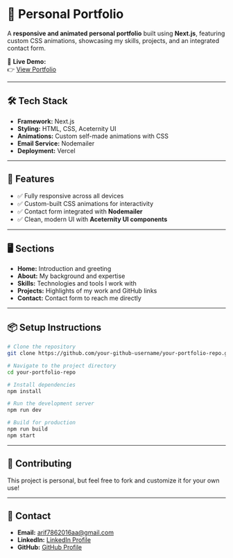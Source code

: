 # 🚀 Personal Portfolio

A **responsive and animated personal portfolio** built using **Next.js**, featuring custom CSS animations, showcasing my skills, projects, and an integrated contact form.

🔗 **Live Demo:**  
👉 [View Portfolio](https://portfolio-arif20484423s-projects.vercel.app/)

---

## 🛠️ Tech Stack

- **Framework:** Next.js
- **Styling:** HTML, CSS, Aceternity UI
- **Animations:** Custom self-made animations with CSS
- **Email Service:** Nodemailer
- **Deployment:** Vercel

---

## 📌 Features

- ✅ Fully responsive across all devices
- ✅ Custom-built CSS animations for interactivity
- ✅ Contact form integrated with **Nodemailer**
- ✅ Clean, modern UI with **Aceternity UI components**

---

## 🖥️ Sections

- **Home:** Introduction and greeting
- **About:** My background and expertise
- **Skills:** Technologies and tools I work with
- **Projects:** Highlights of my work and GitHub links
- **Contact:** Contact form to reach me directly

---

## 📦 Setup Instructions

```bash
# Clone the repository
git clone https://github.com/your-github-username/your-portfolio-repo.git

# Navigate to the project directory
cd your-portfolio-repo

# Install dependencies
npm install

# Run the development server
npm run dev

# Build for production
npm run build
npm start
```

---


## 🤝 Contributing

This project is personal, but feel free to fork and customize it for your own use!

---

## 📩 Contact

- **Email:** arif7862016aa@gmail.com
- **LinkedIn:** [LinkedIn Profile](https://linkedin.com/in/md-arif-181a0a205/)
- **GitHub:** [GitHub Profile](https://github.com/Arif20484423)
